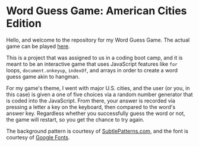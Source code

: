 # Word Guess Game: American Cities Edition

Hello, and welcome to the repository for my Word Guess Game. The actual game can be played [here](https://bking1989.github.io/Word-Guess-Game).

This is a project that was assigned to us in a coding boot camp, and it is meant to be an interactive game that uses JavaScript features like `for` loops, `document.onkeyup`, `indexOf`, and arrays in order to create a word guess game akin to hangman.

For my game's theme, I went with major U.S. cities, and the user (or you, in this case) is given a one of five choices via a random number generator that is coded into the JavaScript. From there, your answer is recorded via pressing a letter a key on the keyboard, then compared to the word's answer key. Regardless whether you successfully guess the word or not, the game will restart, so you get the chance to try again.

The background pattern is courtesy of [SubtlePatterns.com](https://subtlepatterns.com), and the font is courtesy of [Google Fonts](https://fonts.google.com/).
